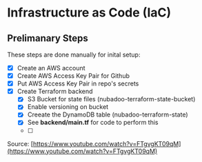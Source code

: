 # Infrastructure as Code (IaC)

## Prelimanary Steps

These steps are done manually for inital setup:

- [X] Create an AWS account
- [X] Create AWS Access Key Pair for Github
- [X] Put AWS Access Key Pair in repo's secrets
- [X] Create Terraform backend
  - [X] S3 Bucket for state files (nubadoo-terraform-state-bucket)
  - [X] Enable versioning on bucket
  - [X] Creeate the DynamoDB table (nubadoo-terraform-state)
  - [X] See **backend/main.tf** for code to perform this
  - [ ] 
     
Source: [https://www.youtube.com/watch?v=FTgvgKT09qM](https://www.youtube.com/watch?v=FTgvgKT09qM)
     

